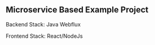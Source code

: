 
Microservice Based Example Project
----------------------------------

Backend Stack: 
    Java Webflux

Frontend Stack: 
    React/NodeJs